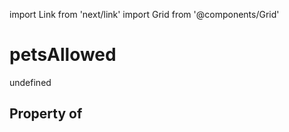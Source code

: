 import Link from 'next/link'
import Grid from '@components/Grid'

# petsAllowed

undefined

## Property of



